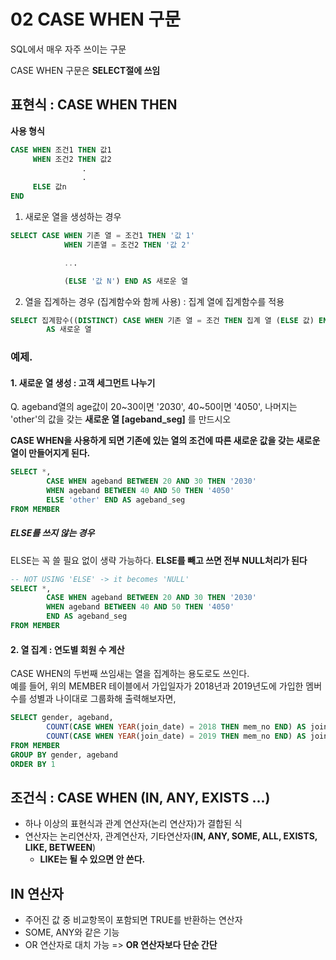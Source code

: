 # 02 CASE WHEN 구문
SQL에서 매우 자주 쓰이는 구문  

CASE WHEN 구문은 **SELECT절에 쓰임**

## 표현식 : CASE WHEN THEN
**사용 형식**
```SQL
CASE WHEN 조건1 THEN 값1
     WHEN 조건2 THEN 값2
                .
                .
     ELSE 값n
END
```

1. 새로운 열을 생성하는 경우
```sql
SELECT CASE WHEN 기존 열 = 조건1 THEN '값 1'
            WHEN 기존열 = 조건2 THEN '값 2'

            ...

            (ELSE '값 N') END AS 새로운 열
```

2. 열을 집계하는 경우 (집계함수와 함께 사용) : 집계 열에 집계함수를 적용
```sql
SELECT 집계함수((DISTINCT) CASE WHEN 기존 열 = 조건 THEN 집계 열 (ELSE 값) END)
        AS 새로운 열
```

### 예제.
#### 1. 새로운 열 생성 : 고객 세그먼트 나누기   
Q. ageband열의 age값이 20~30이면 '2030', 40~50이면 '4050', 나머지는 'other'의 값을 갖는 **새로운 열 [ageband_seg]** 를 만드시오 

**CASE WHEN을 사용하게 되면 기존에 있는 열의 조건에 따른 새로운 값을 갖는 새로운 열이 만들어지게 된다.**

```sql
SELECT *,
        CASE WHEN ageband BETWEEN 20 AND 30 THEN '2030'
        WHEN ageband BETWEEN 40 AND 50 THEN '4050'
        ELSE 'other' END AS ageband_seg
FROM MEMBER
```

##### ELSE를 쓰지 않는 경우
ELSE는 꼭 쓸 필요 없이 생략 가능하다. **ELSE를 빼고 쓰면 전부 NULL처리가 된다**
```sql
-- NOT USING 'ELSE' -> it becomes 'NULL'
SELECT *,
        CASE WHEN ageband BETWEEN 20 AND 30 THEN '2030'
        WHEN ageband BETWEEN 40 AND 50 THEN '4050'
        END AS ageband_seg
FROM MEMBER
```

#### 2. 열 집계 : 연도별 회원 수 계산
CASE WHEN의 두번째 쓰임새는 열을 집계하는 용도로도 쓰인다.   
예를 들어, 위의 MEMBER 테이블에서 가입일자가 2018년과 2019년도에 가입한 멤버 수를 성별과 나이대로 그룹화해 출력해보자면,

```sql
SELECT gender, ageband,
        COUNT(CASE WHEN YEAR(join_date) = 2018 THEN mem_no END) AS join_18,
        COUNT(CASE WHEN YEAR(join_date) = 2019 THEN mem_no END) AS join_19
FROM MEMBER
GROUP BY gender, ageband
ORDER BY 1
```

## 조건식 : CASE WHEN (IN, ANY, EXISTS ...)
- 하나 이상의 표현식과 관계 연산자(논리 연산자)가 결합된 식
- 연산자는 논리연산자, 관계연산자, 기타연산자(**IN, ANY, SOME, ALL, EXISTS, LIKE, BETWEEN**)
  - **LIKE는 될 수 있으면 안 쓴다.**

## IN 연산자
- 주어진 값 중 비교항목이 포함되면 TRUE를 반환하는 연산자
- SOME, ANY와 같은 기능
- OR 연산자로 대치 가능 => **OR 연산자보다 단순 간단**
